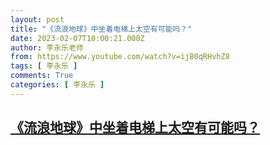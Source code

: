 ```yaml
---
layout: post
title: "《流浪地球》中坐着电梯上太空有可能吗？"
date: 2023-02-07T10:00:21.000Z
author: 李永乐老师
from: https://www.youtube.com/watch?v=ijB0qRHvhZ8
tags: [ 李永乐 ]
comments: True
categories: [ 李永乐 ]
---
```

<!--1675764021000-->
[《流浪地球》中坐着电梯上太空有可能吗？](https://www.youtube.com/watch?v=ijB0qRHvhZ8)
------

<div>

</div>
